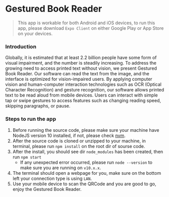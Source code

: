 # Gestured Book Reader

> This app is workable for both Android and iOS devices, to run this app, please download `Expo Client` on either Google Play or App Store on your devices.

### Introduction

Globally, it is estimated that at least 2.2 billion people have some form of visual impairment, and the number is steadily increasing. To address the growing need to access printed text without vision, we present Gestured Book Reader. Our software can read the text from the image, and the interface is optimized for vision-impaired users. By applying computer vision and human-computer interaction technologies such as OCR (Optical Character Recognition) and gesture recognition, our software allows printed text to be read aloud from mobile devices. Users can interact with simple tap or swipe gestures to access features such as changing reading speed, skipping paragraphs, or pause.

### Steps to run the app
1. Before running the source code, please make sure your machine have NodeJS version 10 installed, if not, please check [nvm](https://github.com/nvm-sh/nvm).
2. After the source code is cloned or unzipped to your machine, in terminal, please run `npm install` on the root dir of sourse code.
3. After the install, you should see dir `node_modules` has been created, then run `npm start`
    - If any unexpected error occurred, please run `node --version` to make sure you are running on `v10.x.x`.
4. The terminal should open a webpage for you, make sure on the bottom left your connection type is using `LAN`.
5. Use your mobile device to scan the QRCode and you are good to go, enjoy the Gestured Book Reader.
